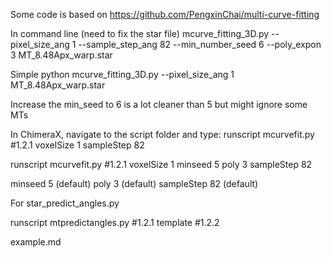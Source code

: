 Some code is based on 
https://github.com/PengxinChai/multi-curve-fitting

In command line (need to fix the star file)
mcurve_fitting_3D.py --pixel_size_ang 1 --sample_step_ang 82 --min_number_seed 6 --poly_expon 3 MT_8.48Apx_warp.star

Simple
python mcurve_fitting_3D.py --pixel_size_ang 1 MT_8.48Apx_warp.star

Increase the min_seed to 6 is a lot cleaner than 5 but might ignore some MTs

In ChimeraX, navigate to the script folder and type:
runscript mcurvefit.py #1.2.1 voxelSize 1 sampleStep 82

runscript mcurvefit.py #1.2.1 voxelSize 1 minseed 5 poly 3 sampleStep 82

minseed 5 (default)
poly 3 (default)
sampleStep 82 (default)


For star_predict_angles.py

runscript mtpredictangles.py #1.2.1 template #1.2.2

example.md
